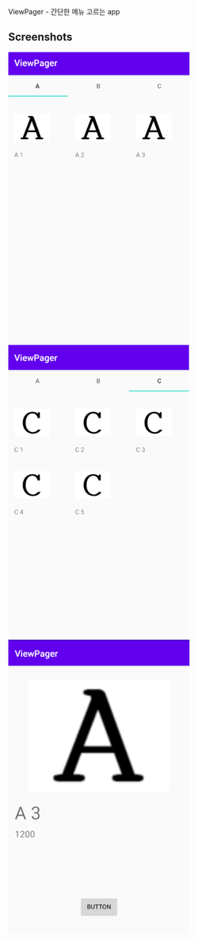 ViewPager - 간단한 메뉴 고르는 app

## Screenshots

![Sample1](screenshots/sample.png)
![Sample2](screenshots/sample2.PNG)
![Sample3](screenshots/sample3.PNG)
